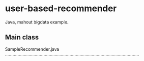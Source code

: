 # user-based-recommender
Java, mahout bigdata example.

## Main class
SampleRecommender.java
............................................................................................................
